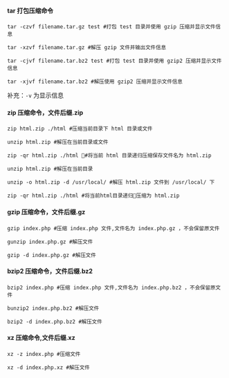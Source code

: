 #### tar 打包压缩命令

```
tar -czvf filename.tar.gz test #打包 test 目录并使用 gzip 压缩并显示文件信息

tar -xzvf filename.tar.gz #解压 gzip 文件并输出文件信息

tar -cjvf filename.tar.bz2 test #打包 test 目录并使用 gzip2 压缩并显示文件信息

tar -xjvf filename.tar.bz2 #解压使用 gzip2 压缩并显示文件信息

```

补充：`-v` 为显示信息

#### zip 压缩命令，文件后缀.zip

```
zip html.zip ./html #压缩当前目录下 html 目录或文件

unzip html.zip #解压在当前目录或文件

zip -qr html.zip ./html #将当前 html 目录递归压缩保存文件名为 html.zip

unzip html.zip #解压在当前目录

unzip -o html.zip -d /usr/local/ #解压 html.zip 文件到 /usr/local/ 下

zip -qr html.zip ./html #将当前html目录递归压缩为 html.zip
```

#### gzip 压缩命令，文件后缀.gz

```
gzip index.php #压缩 index.php 文件,文件名为 index.php.gz ，不会保留原文件

gunzip index.php.gz #解压文件

gzip -d index.php.gz #解压文件

```

#### bzip2 压缩命令，文件后缀.bz2

```
bzip2 index.php #压缩 index.php 文件,文件名为 index.php.bz2 ，不会保留原文件

bunzip2 index.php.bz2 #解压文件

bzip2 -d index.php.bz2 #解压文件

```

#### xz 压缩命令,文件后缀.xz

```
xz -z index.php #压缩文件

xz -d index.php.xz #解压文件
```




